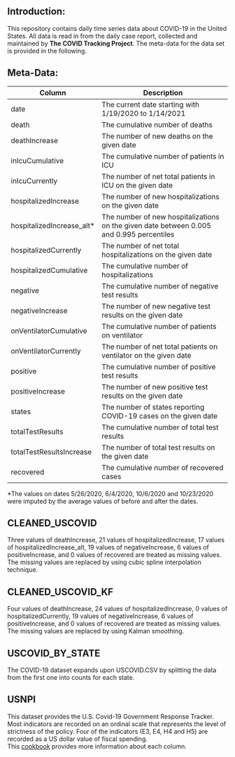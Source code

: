 ## Introduction:  

This repository contains daily time series data about COVID-19 in the United States. All data is read in from the daily case report, collected and maintained by **The COVID Tracking Project**. The meta-data for the data set is provided in the following.  

## Meta-Data:  

 

| Column                       | Description                                                                                        |
|------------------------------|----------------------------------------------------------------------------------------------------|
| date                         | The current date starting with 1/19/2020 to 1/14/2021                                              |
| death                        | The cumulative number of deaths                                                                    |
| deathIncrease                | The number of new deaths on the given date                                                         |
| inIcuCumulative              | The cumulative number of patients in ICU                                                           |
| inIcuCurrently               | The number of net total patients in ICU on the given date                                          |
| hospitalizedIncrease         | The number of new hospitalizations on the given date                                               |
| hospitalizedIncrease_alt*    | The number of new hospitalizations on the given date between 0.005 and 0.995 percentiles           |
| hospitalizedCurrently        | The number of net total hospitalizations on the given date                                         |
| hospitalizedCumulative       | The cumulative number of hospitalizations                                                          |
| negative                     | The cumulative number of negative test results                                                     |
| negativeIncrease             | The number of new negative test results on the given date                                          |
| onVentilatorCumulative       | The cumulative number of patients on ventilator                                                    |
| onVentilatorCurrently        | The number of net total patients on ventilator on the given date                                   |
| positive                     | The cumulative number of positive test results                                                     |
| positiveIncrease             | The number of new positive test results on the given date                                          |
| states                       | The number of states reporting COVID-19 cases on the given date                                    |
| totalTestResults             | The cumulative number of total test results                                                        |
| totalTestResultsIncrease     | The number of total test results on the given date                                                 |
| recovered                    | The cumulative number of recovered cases                                                           |

\*The values on dates 5/26/2020, 6/4/2020, 10/6/2020 and 10/23/2020 were imputed by the average values of before and after the dates.  

## CLEANED_USCOVID
Three values of deathIncrease, 21 values of hospitalizedIncrease, 17 values of hospitalizedIncrease_alt, 19 values of negativeIncrease, 6 values of positiveIncrease, and 0 values of recovered are treated as missing values. The missing values are replaced by using cubic spline interpolation technique. 

## CLEANED_USCOVID_KF
Four values of deathIncrease, 24 values of hospitalizedIncrease, 0 values of hospitalizedCurrently, 19 values of negativeIncrease, 6 values of positiveIncrease, and 0 values of recovered are treated as missing values. The missing values are replaced by using Kalman smoothing.

## USCOVID_BY_STATE
The COVID-19 dataset expands upon USCOVID.CSV by splitting the data from the first one into counts for each state.

## USNPI
This dataset provides the U.S. Covid-19 Government Response Tracker.  
Most indicators are recorded on an ordinal scale that represents the level of strictness of the policy. Four of the indicators (E3, E4, H4 and H5) are recorded as a US dollar value of fiscal spending.  
This [cookbook](https://github.com/OxCGRT/covid-policy-tracker/blob/master/documentation/codebook.md) provides more information about each column.
